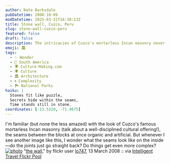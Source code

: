 ```yaml
---
author: Nate Barksdale
pubDatetime: 2008-10-09
modDatetime: 2025-03-31T16:30:13Z
title: Stone wall, Cuzco, Peru
slug: stone-wall-cuzco-peru
featured: false
draft: false
description: The intricacies of Cuzco's mortarless Incan masonry never cease to amaze me, especially regarding how the seams between the blocks appear on the inside. How complex might the joints be? The geolocation coordinates for this remarkable structure are approximately -13.5226, -71.9731.
emoji: 🏛️
tags:
  - ✨ Wonder
  - 🧉 South America
  - 🌍 Culture-Making.com
  - 🌍 Culture
  - 🏛️ Architecture
  - 🌀 Complexity
  - 🏞️ National Parks
haiku: |
  Stones fit like puzzle,  
  Secrets hide within the seams,  
  Time stands still in stone.
coordinates: [-13.5320, -71.9675]
---
```


I'm familiar (but none the less amazed) with the look of Cuzco's famous mortarless Incan masonry (talk about a well-disciplined cultural offering!), the seams between the blocks at once organic and artificial. But whenever I see another image like this, I wonder what the seams look like on the inside—do the joints just go straight back? Do things get even more complex?
[![photo](http://culture-making.com/media/2539164551_9a7571cd4c_o.jpg)](http://www.flickr.com/photos/io747/2539164551/)
"[the wall](http://www.flickr.com/photos/io747/2539164551/)," by flickr user [lo747](http://www.flickr.com/photos/io747/2539164551/), 13 March 2008 :: via [Intelligent Travel Flickr Pool](http://www.flickr.com/groups/intelligent_travel/pool/)
